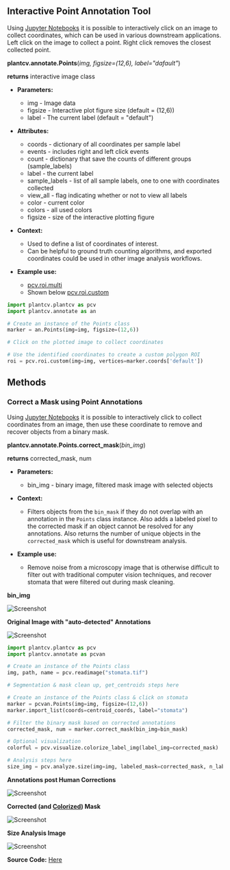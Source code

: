## Interactive Point Annotation Tool

Using [Jupyter Notebooks](https://plantcv.readthedocs.io/en/stable/jupyter/) it is possible to interactively click on an image to collect coordinates, which can be used in various downstream applications. Left click on the image to collect a point. Right click removes the
closest collected point.

**plantcv.annotate.Points**(*img, figsize=(12,6), label="dafault"*)

**returns** interactive image class

- **Parameters:**
    - img - Image data
    - figsize - Interactive plot figure size (default = (12,6))
    - label - The current label (default = "default")

- **Attributes:**
    - coords - dictionary of all coordinates per sample label
    - events - includes right and left click events
    - count - dictionary that save the counts of different groups (sample_labels)
    - label - the current label
    - sample_labels - list of all sample labels, one to one with coordinates collected 
    - view_all - flag indicating whether or not to view all labels 
    - color - current color 
    - colors - all used colors 
    - figsize - size of the interactive plotting figure 

- **Context:**
    - Used to define a list of coordinates of interest.
    - Can be helpful to ground truth counting algorithms, and exported coordinates could be used in other image analysis workflows.
- **Example use:**
    - [pcv.roi.multi](https://plantcv.readthedocs.io/en/stable/roi_multi/)
    - Shown below [pcv.roi.custom](https://plantcv.readthedocs.io/en/stable/roi_custom/)


```python
import plantcv.plantcv as pcv 
import plantcv.annotate as an

# Create an instance of the Points class
marker = an.Points(img=img, figsize=(12,6))

# Click on the plotted image to collect coordinates

# Use the identified coordinates to create a custom polygon ROI
roi = pcv.roi.custom(img=img, vertices=marker.coords['default'])

```

## Methods
### Correct a Mask using Point Annotations

Using [Jupyter Notebooks](https://plantcv.readthedocs.io/en/stable/jupyter/) it is possible to interactively click to collect coordinates from an image, then use these coordinate to remove and recover objects from a binary mask.

**plantcv.annotate.Points.correct_mask**(*bin_img*)

**returns** corrected_mask, num

- **Parameters:**
    - bin_img - binary image, filtered mask image with selected objects
    
- **Context:**
    - Filters objects from the `bin_mask` if they do not overlap with an annotation in the `Points` class instance. Also adds a labeled pixel to the corrected mask if an object cannot be resolved for any annotations. Also returns the number of unique objects in the `corrected_mask` which is useful for downstream analysis.

- **Example use:**
    - Remove noise from a microscopy image that is otherwise difficult to filter out with traditional computer vision
    techniques, and recover stomata that were filtered out during mask cleaning. 

**bin_img**

![Screenshot](img/documentation_images/points_correct_mask/bin_mask.png)

**Original Image with "auto-detected" Annotations**

![Screenshot](img/documentation_images/points_correct_mask/auto_annotated_stomata.png)

```python
import plantcv.plantcv as pcv 
import plantcv.annotate as pcvan

# Create an instance of the Points class
img, path, name = pcv.readimage("stomata.tif")

# Segmentation & mask clean up, get_centroids steps here 

# Create an instance of the Points class & click on stomata
marker = pcvan.Points(img=img, figsize=(12,6))
marker.import_list(coords=centroid_coords, label="stomata")

# Filter the binary mask based on corrected annotations
corrected_mask, num = marker.correct_mask(bin_img=bin_mask)

# Optional visualization
colorful = pcv.visualize.colorize_label_img(label_img=corrected_mask)

# Analysis steps here
size_img = pcv.analyze.size(img=img, labeled_mask=corrected_mask, n_labels=num)
```
**Annotations post Human Corrections**

![Screenshot](img/documentation_images/points_correct_mask/annotated_stomata.png)

**Corrected (and [Colorized](https://plantcv.readthedocs.io/en/stable/visualize_colorize_label_img/)) Mask**

![Screenshot](img/documentation_images/points_correct_mask/colorized_label_img.png)

**Size Analysis Image**

![Screenshot](img/documentation_images/points_correct_mask/shape_img.png)

**Source Code:** [Here](https://github.com/danforthcenter/plantcv-annotate/blob/main/plantcv/annoate/classes.py)
